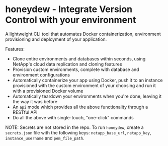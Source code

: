 # honeydew - Integrate Version Control with your environment
A lightweight CLI tool that automates Docker containerization, environment provisioning and deployment of your application.

Features:
- Clone entire environments and databases within seconds, using NetApp's cloud data replication and cloning features
- Provision custom environments, complete with database and environment configurations
- Automatically containerize your app using Docker, push it to an instance provisioned with the custom environment of your choosing and run it with a provisioned Docker volume
- Automatically teardown your environments when you're done, leaving it the way it was before
- An `api` mode which provides all the above functionality through a RESTful API
- Do all the above with single-touch, "one-click" commands

NOTE: Secrets are not stored in the repo. To run `honeydew`, create a `secrets.json` file with the following keys:
`netapp_base_url`, `netapp_key`, `instance_username` and `pem_file_path`.
